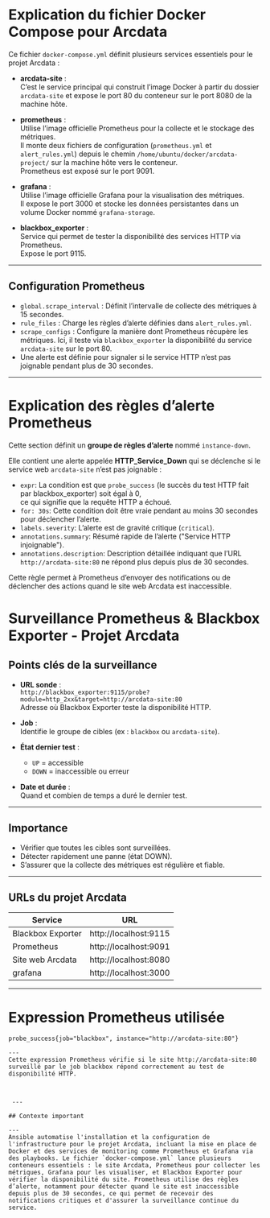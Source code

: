 # Explication du fichier Docker Compose pour Arcdata

Ce fichier `docker-compose.yml` définit plusieurs services essentiels pour le projet Arcdata :

- **arcdata-site** :  
  C’est le service principal qui construit l’image Docker à partir du dossier `arcdata-site` et expose le port 80 du conteneur sur le port 8080 de la machine hôte.

- **prometheus** :  
  Utilise l’image officielle Prometheus pour la collecte et le stockage des métriques.  
  Il monte deux fichiers de configuration (`prometheus.yml` et `alert_rules.yml`) depuis le chemin `/home/ubuntu/docker/arcdata-project/` sur la machine hôte vers le conteneur.  
  Prometheus est exposé sur le port 9091.

- **grafana** :  
  Utilise l’image officielle Grafana pour la visualisation des métriques.  
  Il expose le port 3000 et stocke les données persistantes dans un volume Docker nommé `grafana-storage`.

- **blackbox_exporter** :  
  Service qui permet de tester la disponibilité des services HTTP via Prometheus.  
  Expose le port 9115.

---

## Configuration Prometheus 

- `global.scrape_interval` : Définit l’intervalle de collecte des métriques à 15 secondes.
- `rule_files` : Charge les règles d’alerte définies dans `alert_rules.yml`.
- `scrape_configs` : Configure la manière dont Prometheus récupère les métriques. Ici, il teste via `blackbox_exporter` la disponibilité du service `arcdata-site` sur le port 80.
- Une alerte est définie pour signaler si le service HTTP n’est pas joignable pendant plus de 30 secondes.

---
# Explication des règles d’alerte Prometheus

Cette section définit un **groupe de règles d’alerte** nommé `instance-down`.  

Elle contient une alerte appelée **HTTP_Service_Down** qui se déclenche si le service web `arcdata-site` n’est pas joignable :  

- `expr`: La condition est que `probe_success` (le succès du test HTTP fait par blackbox_exporter) soit égal à 0,  
  ce qui signifie que la requête HTTP a échoué.  
- `for: 30s`: Cette condition doit être vraie pendant au moins 30 secondes pour déclencher l’alerte.  
- `labels.severity`: L’alerte est de gravité critique (`critical`).  
- `annotations.summary`: Résumé rapide de l’alerte ("Service HTTP injoignable").  
- `annotations.description`: Description détaillée indiquant que l’URL `http://arcdata-site:80` ne répond plus depuis plus de 30 secondes.

Cette règle permet à Prometheus d’envoyer des notifications ou de déclencher des actions quand le site web Arcdata est inaccessible.

# Surveillance Prometheus & Blackbox Exporter - Projet Arcdata

## Points clés de la surveillance

- **URL sonde** :  
  `http://blackbox_exporter:9115/probe?module=http_2xx&target=http://arcdata-site:80`  
  Adresse où Blackbox Exporter teste la disponibilité HTTP.

- **Job** :  
  Identifie le groupe de cibles (ex : `blackbox` ou `arcdata-site`).

- **État dernier test** :  
  - `UP` = accessible  
  - `DOWN` = inaccessible ou erreur

- **Date et durée** :  
  Quand et combien de temps a duré le dernier test.

---

## Importance

- Vérifier que toutes les cibles sont surveillées.  
- Détecter rapidement une panne (état DOWN).  
- S’assurer que la collecte des métriques est régulière et fiable.

---

## URLs du projet Arcdata

| Service           | URL                  |
|-------------------|----------------------|
| Blackbox Exporter | http://localhost:9115 |
| Prometheus        | http://localhost:9091 |
| Site web Arcdata  | http://localhost:8080
|grafana            | http://localhost:3000

---

# Expression Prometheus utilisée

```promql
probe_success{job="blackbox", instance="http://arcdata-site:80"}

---
Cette expression Prometheus vérifie si le site http://arcdata-site:80 surveillé par le job blackbox répond correctement au test de disponibilité HTTP.



 ---

## Contexte important

---
Ansible automatise l'installation et la configuration de l'infrastructure pour le projet Arcdata, incluant la mise en place de Docker et des services de monitoring comme Prometheus et Grafana via des playbooks. Le fichier `docker-compose.yml` lance plusieurs conteneurs essentiels : le site Arcdata, Prometheus pour collecter les métriques, Grafana pour les visualiser, et Blackbox Exporter pour vérifier la disponibilité du site. Prometheus utilise des règles d’alerte, notamment pour détecter quand le site est inaccessible depuis plus de 30 secondes, ce qui permet de recevoir des notifications critiques et d'assurer la surveillance continue du service.





  



  

